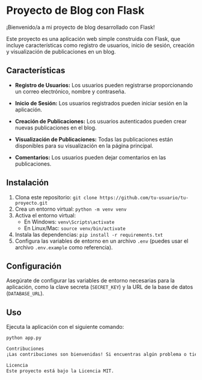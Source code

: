 # Proyecto de Blog con Flask

¡Bienvenido/a a mi proyecto de blog desarrollado con Flask!

Este proyecto es una aplicación web simple construida con Flask, que incluye características como registro de usuarios, inicio de sesión, creación y visualización de publicaciones en un blog.

## Características

- **Registro de Usuarios:** Los usuarios pueden registrarse proporcionando un correo electrónico, nombre y contraseña.

- **Inicio de Sesión:** Los usuarios registrados pueden iniciar sesión en la aplicación.

- **Creación de Publicaciones:** Los usuarios autenticados pueden crear nuevas publicaciones en el blog.

- **Visualización de Publicaciones:** Todas las publicaciones están disponibles para su visualización en la página principal.

- **Comentarios:** Los usuarios pueden dejar comentarios en las publicaciones.

## Instalación

1. Clona este repositorio: `git clone https://github.com/tu-usuario/tu-proyecto.git`
2. Crea un entorno virtual: `python -m venv venv`
3. Activa el entorno virtual:
   - En Windows: `venv\Scripts\activate`
   - En Linux/Mac: `source venv/bin/activate`
4. Instala las dependencias: `pip install -r requirements.txt`
5. Configura las variables de entorno en un archivo `.env` (puedes usar el archivo `.env.example` como referencia).

## Configuración

Asegúrate de configurar las variables de entorno necesarias para la aplicación, como la clave secreta (`SECRET_KEY`) y la URL de la base de datos (`DATABASE_URL`).

## Uso

Ejecuta la aplicación con el siguiente comando:

```bash
python app.py

Contribuciones
¡Las contribuciones son bienvenidas! Si encuentras algún problema o tienes sugerencias, por favor crea un problema o envía una solicitud de extracción.

Licencia
Este proyecto está bajo la Licencia MIT.

